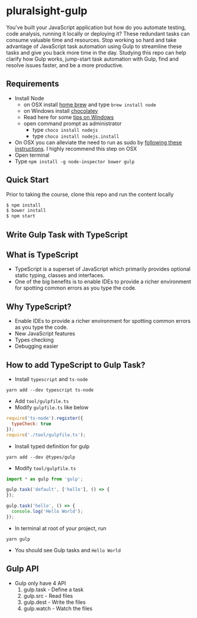 # pluralsight-gulp
You've built your JavaScript application but how do you automate testing, code analysis, running it locally or deploying it? These redundant tasks can consume valuable time and resources. Stop working so hard and take advantage of JavaScript task automation using Gulp to streamline these tasks and give you back more time in the day. Studying this repo can help clarify how Gulp works, jump-start task automation with Gulp, find and resolve issues faster, and be a more productive.

## Requirements

- Install Node
	- on OSX install [home brew](http://brew.sh/) and type `brew install node`
	- on Windows install [chocolatey](https://chocolatey.org/) 
    - Read here for some [tips on Windows](http://jpapa.me/winnode)
    - open command prompt as administrator
        - type `choco install nodejs`
        - type `choco install nodejs.install`
- On OSX you can alleviate the need to run as sudo by [following these instructions](http://jpapa.me/nomoresudo). I highly recommend this step on OSX
- Open terminal
- Type `npm install -g node-inspector bower gulp`

## Quick Start
Prior to taking the course, clone this repo and run the content locally
```bash
$ npm install
$ bower install
$ npm start
```

## Write Gulp Task with TypeScript

## What is TypeScript
* TypeScript is a superset of JavaScript which primarily provides optional static typing, classes and interfaces.
* One of the big benefits is to enable IDEs to provide a richer environment for spotting common errors as you type the code.
  
## Why TypeScript?
* Enable IDEs to provide a richer environment for spotting common errors as you type the code.
* New JavaScript features
* Types checking
* Debugging easier

## How to add TypeScript to Gulp Task?
* Install `typescript` and `ts-node`
```
yarn add --dev typescript ts-node
```
* Add `tool/gulpfile.ts`
* Modify `gulpfile.ts` like below
```js
require('ts-node').register({
  typeCheck: true
});
require('./tool/gulpfile.ts');
```
* Install typed definition for gulp
```
yarn add --dev @types/gulp
```
* Modify `tool/gulpfile.ts`
```ts
import * as gulp from 'gulp';

gulp.task('default', ['hello'], () => {
});

gulp.task('hello', () => {
  console.log('Hello World');
});
```
* In terminal at root of your project, run
```
yarn gulp
```
* You should see Gulp tasks and `Hello World`


## Gulp API
* Gulp only have 4 API
  1. gulp.task - Define a task
  2. gulp.src - Read files
  3. gulp.dest - Write the files
  4. gulp.watch - Watch the files
